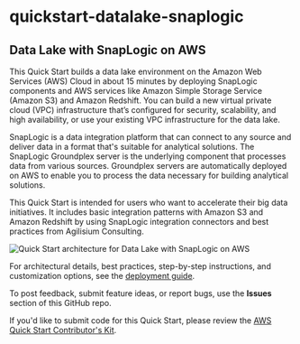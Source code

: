 # quickstart-datalake-snaplogic
## Data Lake with SnapLogic on AWS

This Quick Start builds a data lake environment on the Amazon Web Services (AWS) Cloud in about 15 minutes by deploying SnapLogic components and AWS services like Amazon Simple Storage Service (Amazon S3) and Amazon Redshift. You can build a new virtual private cloud (VPC) infrastructure that’s configured for security, scalability, and high availability, or use your existing VPC infrastructure for the data lake.

SnapLogic is a data integration platform that can connect to any source and deliver data in a format that's suitable for analytical solutions. The SnapLogic Groundplex server is the underlying component that processes data from various sources. Groundplex servers are automatically deployed on AWS to enable you to process the data necessary for building analytical solutions.

This Quick Start is intended for users who want to accelerate their big data initiatives. It includes basic integration patterns with Amazon S3 and Amazon Redshift by using SnapLogic integration connectors and best practices from Agilisium Consulting.

![Quick Start architecture for Data Lake with SnapLogic on AWS](https://d1.awsstatic.com/partner-network/QuickStart/datasheets/data-lake-with-snaplogic-on-aws-archdiagram.7f2d26778290474fd01dbfe565c7291daa2faf28.png)

For architectural details, best practices, step-by-step instructions, and customization options, see the [deployment guide](https://fwd.aws/39vBp).

To post feedback, submit feature ideas, or report bugs, use the **Issues** section of this GitHub repo.

If you'd like to submit code for this Quick Start, please review the [AWS Quick Start Contributor's Kit](https://aws-quickstart.github.io/).
